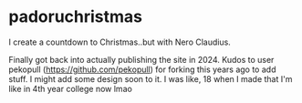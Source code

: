# padoruchristmas
I create a countdown to Christmas..but with Nero Claudius.

Finally got back into actually publishing the site in 2024. Kudos to user pekopull (https://github.com/pekopull) for forking this years ago to add stuff. I might add some design soon to it. I was like, 18 when I made that I'm like in 4th year college now lmao
